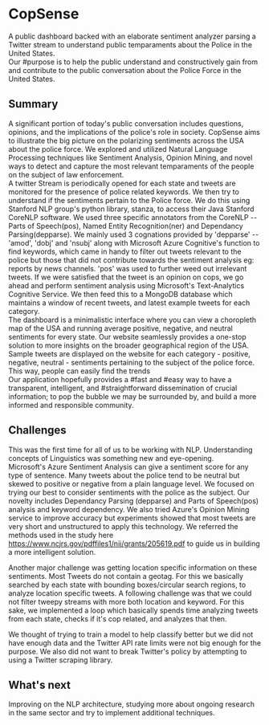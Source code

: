 # CopSense
A public dashboard backed with an elaborate sentiment analyzer parsing a Twitter stream to understand public temparaments about the Police in the United States. <br/>
Our #purpose is to help the public understand and constructively gain from and contribute to the public conversation about the Police Force in the United States. <br/>
## Summary
A significant portion of today's public conversation includes questions, opinions, and the implications of the police's role in society. CopSense aims to illustrate the big picture on the polarizing sentiments across the USA about the police force. We explored and utilized Natural Language Processing techniques like Sentiment Analysis, Opinion Mining, and novel ways to detect and capture the most relevant temparaments of the people on the subject of law enforcement. <br/>
A twitter Stream is periodically opened for each state and tweets are monitored for the presence of police related keywords. We then try to understand if the sentiments pertain to the Police force. We do this using Stanford NLP group's python library, stanza, to access their Java Stanford CoreNLP software. We used three specific annotators from the CoreNLP -- Parts of Speech(pos), Named Entity Recognition(ner) and Dependancy Parsing(depparse). We mainly used 3 cognations provided by 'depparse' -- 'amod', 'dobj' and 'nsubj' along with Microsoft Azure Cognitive's function to find keywords, which came in handy to filter out tweets relevant to the police but those that did not contribute towards the sentiment analysis eg: reports by news channels. 'pos' was used to further weed out irrelevant tweets. If we were satisfied that the tweet is an opinion on cops, we go ahead and perform sentiment analysis using Microsoft's Text-Analytics Cognitive Service. We then feed this to a MongoDB database which maintains a window of recent tweets, and latest example tweets for each category. <br/>
The dashboard is a minimalistic interface where you can view a choropleth map of the USA and running average positive, negative, and neutral sentiments for every state. 
Our website seamlessly provides a one-stop solution to more insights on the broader geographical region of the USA. Sample tweets are displayed on the website for each category - positive, negative, neutral - sentiments pertaining to the subject of the police force. This way, people can easily find the trends <br/>
 Our application hopefully provides a #fast and #easy way to have a transparent, intelligent, and #straightforward dissemination of crucial information; to pop the bubble we may be surrounded by, and build a more informed and responsible community. 

## Challenges
This was the first time for all of us to be working with NLP. Understanding concepts of Linguistics was something new and eye-opening. <br/>
Microsoft's Azure Sentiment Analysis can give a sentiment score for any type of sentence. Many tweets about the police tend to be neutral but skewed to positive or negative from a plain language level.  We focused on trying our best to consider sentiments with the police as the subject. Our novelty includes Dependancy Parsing (depparse) and Parts of Speech(pos) analysis and keyword dependency. We also tried Azure's Opinion Mining service to improve accuracy but experiments showed that most tweets are very short and unstructured to apply this technology. We referred the methods used in the study here https://www.ncjrs.gov/pdffiles1/nij/grants/205619.pdf to guide us in building a more intelligent solution. <br/>

Another major challenge was getting location specific information on these sentiments. Most Tweets do not contain a geotag. For this we basically searched by each state with bounding boxes/circular search regions, to analyze location specific tweets. A following challenge was that we could not filter tweepy streams with more both location and keyword. For this sake, we implemented a loop which basically spends time analyzing tweets from each state, checks if it's cop related, and analyzes that then. <br/>

We thought of trying to train a model to help classify better but we did not have enough data and the Twitter API rate limits were not big enough for the purpose. We also did not want to break Twitter's policy by attempting to using a Twitter scraping library. 

## What's next
Improving on the NLP architecture, studying more about ongoing research in the same sector and try to implement additional techniques. 
